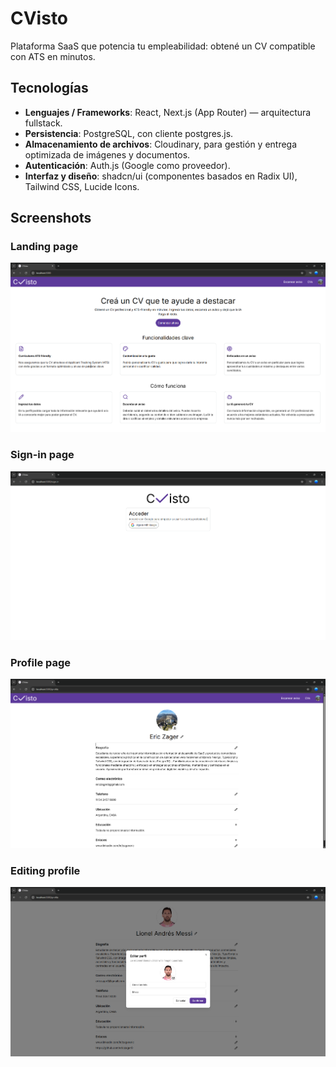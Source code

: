 # CVisto

Plataforma SaaS que potencia tu empleabilidad: obtené un CV compatible con ATS en minutos.

## Tecnologías

- **Lenguajes / Frameworks**: React, Next.js (App Router) — arquitectura fullstack.
- **Persistencia**: PostgreSQL, con cliente postgres.js.
- **Almacenamiento de archivos**: Cloudinary, para gestión y entrega optimizada de imágenes y documentos.
- **Autenticación**: Auth.js (Google como proveedor).
- **Interfaz y diseño**: shadcn/ui (componentes basados en Radix UI), Tailwind CSS, Lucide Icons.

## Screenshots

### Landing page

![Landing page](screenshots/landing-page.png)

### Sign-in page

![Sign-in page](screenshots/sign-in.png)

### Profile page

![Profile page](screenshots/profile.png)

### Editing profile

![Editing profile](screenshots/editing-profile.png)
